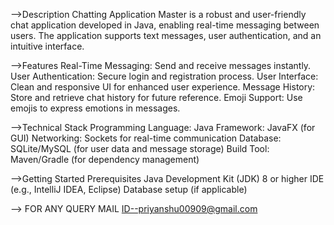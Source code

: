 -->Description
Chatting Application Master is a robust and user-friendly chat application developed in Java, enabling real-time messaging between users. The application supports text messages, user authentication, and an intuitive interface.

-->Features
Real-Time Messaging: Send and receive messages instantly.
User Authentication: Secure login and registration process.
User Interface: Clean and responsive UI for enhanced user experience.
Message History: Store and retrieve chat history for future reference.
Emoji Support: Use emojis to express emotions in messages.


-->Technical Stack
Programming Language: Java
Framework: JavaFX (for GUI)
Networking: Sockets for real-time communication
Database: SQLite/MySQL (for user data and message storage)
Build Tool: Maven/Gradle (for dependency management)

-->Getting Started
Prerequisites
Java Development Kit (JDK) 8 or higher
IDE (e.g., IntelliJ IDEA, Eclipse)
Database setup (if applicable)


--> FOR ANY QUERY
MAIL ID--priyanshu00909@gmail.com
